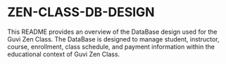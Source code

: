 # ZEN-CLASS-DB-DESIGN

This README provides an overview of the DataBase design used for the Guvi Zen Class.
The DataBase is designed to manage student, instructor, course, enrollment, class schedule, and payment information within the educational context of Guvi Zen Class.
